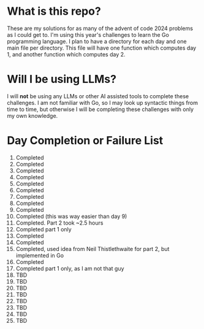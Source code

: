 # What is this repo?
These are my solutions for as many of the advent of code 2024 problems as I could get to. I'm using this year's challenges to learn the Go programming language. I plan to have a directory for each day and one main file per directory. This file will have one function which computes day 1, and another function which computes day 2. 

# Will I be using LLMs?
I will **not** be using any LLMs or other AI assisted tools to complete these challenges. I am not familiar with Go, so I may look up syntactic things from time to time, but otherwise I will be completing these challenges with only my own knowledge. 

# Day Completion or Failure List
1. Completed
2. Completed
3. Completed
4. Completed
5. Completed
6. Completed
7. Completed
8. Completed
9. Completed
10. Completed (this was way easier than day 9)
11. Completed. Part 2 took ~2.5 hours
12. Completed part 1 only
13. Completed
14. Completed
15. Completed, used idea from Neil Thistlethwaite for part 2, but implemented in Go
16. Completed
17. Completed part 1 only, as I am not that guy
18. TBD
19. TBD
20. TBD
21. TBD
22. TBD
23. TBD
24. TBD
25. TBD
